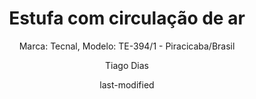 ---
title: "Estufa com circulação de ar"
subtitle: "Marca: Tecnal, Modelo: TE-394/1 - Piracicaba/Brasil"
status: "Ativo"
procedimento: PEQ-034
image: "fotos/034.jpg"
categories: 
    - Secagem
author: Tiago Dias
date: last-modified
date-format: DD/MM/YYYY
lang: pt-br
---